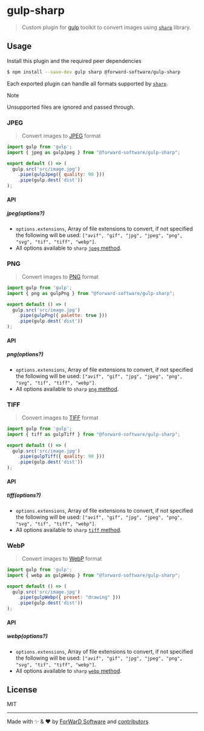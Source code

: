 # gulp-sharp

> Custom plugin for [gulp](https://gulpjs.com/) toolkit to convert images using [`sharp`](https://sharp.pixelplumbing.com/) library.

## Usage

Install this plugin and the required peer dependencies

```sh
$ npm install --save-dev gulp sharp @forward-software/gulp-sharp
```

Each exported plugin can handle all formats supported by [`sharp`](https://sharp.pixelplumbing.com/#formats).

> [!NOTE]
> Unsupported files are ignored and passed through.


### JPEG

> Convert images to [JPEG](https://en.wikipedia.org/wiki/JPEG) format

```js
import gulp from 'gulp';
import { jpeg as gulpJpeg } from "@forward-software/gulp-sharp";

export default () => (
  gulp.src('src/image.jpg')
    .pipe(gulpJpeg({ quality: 90 }))
    .pipe(gulp.dest('dist'))
);
```

#### API

##### jpeg(options?)

- `options.extensions`, Array of file extensions to convert, if not specified the following will be used: `["avif", "gif", "jpg", "jpeg", "png", "svg", "tif", "tiff", "webp"]`.
- All options available to `sharp` [`jpeg` method](https://sharp.pixelplumbing.com/api-output#jpeg).


### PNG

> Convert images to [PNG](https://en.wikipedia.org/wiki/PNG) format

```js
import gulp from 'gulp';
import { png as gulpPng } from "@forward-software/gulp-sharp";

export default () => (
  gulp.src('src/image.jpg')
    .pipe(gulpPng({ palette: true }))
    .pipe(gulp.dest('dist'))
);
```

#### API

##### png(options?)

- `options.extensions`, Array of file extensions to convert, if not specified the following will be used: `["avif", "gif", "jpg", "jpeg", "png", "svg", "tif", "tiff", "webp"]`.
- All options available to `sharp` [`png` method](https://sharp.pixelplumbing.com/api-output#png).


### TIFF

> Convert images to [TIFF](https://en.wikipedia.org/wiki/TIFF) format

```js
import gulp from 'gulp';
import { tiff as gulpTiff } from "@forward-software/gulp-sharp";

export default () => (
  gulp.src('src/image.jpg')
    .pipe(gulpTiff({ quality: 90 }))
    .pipe(gulp.dest('dist'))
);
```

#### API

##### tiff(options?)

- `options.extensions`, Array of file extensions to convert, if not specified the following will be used: `["avif", "gif", "jpg", "jpeg", "png", "svg", "tif", "tiff", "webp"]`.
- All options available to `sharp` [`tiff` method](https://sharp.pixelplumbing.com/api-output#tiff).


### WebP

> Convert images to [WebP](https://developers.google.com/speed/webp/) format

```js
import gulp from 'gulp';
import { webp as gulpWebp } from "@forward-software/gulp-sharp";

export default () => (
  gulp.src('src/image.jpg')
    .pipe(gulpWebp({ preset: "drawing" }))
    .pipe(gulp.dest('dist'))
);
```

#### API

##### webp(options?)

- `options.extensions`, Array of file extensions to convert, if not specified the following will be used: `["avif", "gif", "jpg", "jpeg", "png", "svg", "tif", "tiff", "webp"]`.
- All options available to `sharp` [`webp` method](https://sharp.pixelplumbing.com/api-output#webp).


## License

MIT

---

Made with ✨ & ❤️ by [ForWarD Software](https://github.com/forwardsoftware) and [contributors](https://github.com/forwardsoftware/gulp-plugins/graphs/contributors)